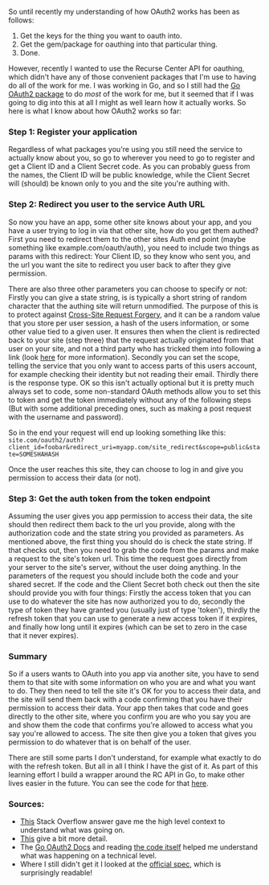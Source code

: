 So until recently my understanding of how OAuth2 works has been as follows:

1. Get the keys for the thing you want to oauth into.
2. Get the gem/package for oauthing into that particular thing.
3. Done.

However, recently I wanted to use the Recurse Center API for oauthing, which didn't have any of those convenient packages that I'm use to having do all of the work for me. I was working in Go, and so I still had the [Go OAuth2 package](https://github.com/golang/oauth2) to do *most* of the work for me, but it seemed that if I was going to dig into this at all I might as well learn how it actually works. So here is what I know about how OAuth2 works so far:

### Step 1: Register your application
Regardless of what packages you're using you still need the service to actually know about you, so go to wherever you need to go to register and get a Client ID and a Client Secret code. As you can probably guess from the names, the Client ID will be public knowledge, while the Client Secret will (should) be known only to you and the site you're authing with.

### Step 2: Redirect you user to the service Auth URL
So now you have an app, some other site knows about your app, and you have a user trying to log in via that other site, how do you get them authed? First you need to redirect them to the other sites Auth end point (maybe something like example.com/oauth/auth), you need to include two things as params with this redirect: Your Client ID, so they know who sent you, and the url you want the site to redirect you user back to after they give permission.

There are also three other parameters you can choose to specify or not: Firstly you can give a state string, is is typically a short string of random character that the authing site will return unmodified. The purpose of this is to protect against [Cross-Site Request Forgery](https://tools.ietf.org/html/rfc6749#section-10.12), and it can be a random value that you store per user session, a hash of the users information, or some other value tied to a given user. It ensures then when the client is redirected back to your site (step three) that the request actually originated from that user on your site, and not a third party who has tricked them into following a link (look [here](http://security.stackexchange.com/a/57886) for more information). Secondly you can set the scope, telling the service that you only want to access parts of this users account, for example checking their identity but not reading their email. Thirdly there is the response type. OK so this isn't actually optional but it is pretty much always set to code, some non-standard OAuth methods allow you to set this to token and get the token immediately without any of the following steps (But with some additional preceding ones, such as making a post request with the username and password).

So in the end your request will end up looking something like this: `site.com/oauth2/auth?client_id=foobar&redirect_uri=myapp.com/site_redirect&scope=public&state=SOMESHAHASH`

Once the user reaches this site, they can choose to log in and give you permission to access their data (or not).


### Step 3: Get the auth token from the token endpoint
Assuming the user gives you app permission to access their data, the site should then redirect them back to the url you provide, along with the authorization code and the state string you provided as parameters. As mentioned above, the first thing you should do is check the state string. If that checks out, then you need to grab the code from the params and make a request to the site's token url. This time the request goes directly from your server to the site's server, without the user doing anything. In the parameters of the request you should include both the code and your shared secret. If the code and the Client Secret both check out then the site should provide you with four things: Firstly the access token that you can use to do whatever the site has now authorized you to do, secondly the type of token they have granted you (usually just of type 'token'), thirdly the refresh token that you can use to generate a new access token if it expires, and finally how long until it expires (which can be set to zero in the case that it never expires).

### Summary
So if a users wants to OAuth into you app via another site, you have to send them to that site with some information on who you are and what you want to do. They then need to tell the site it's OK for you to access their data, and the site will send them back with a code confirming that you have their permission to access their data. Your app then takes that code and goes directly to the other site, where you confirm you are who you say you are and show them the code that confirms you're allowed to access what you say you're allowed to access. The site then give you a token that gives you permission to do whatever that is on behalf of the user.

There are still some parts I don't understand, for example what exactly to do with the refresh token. But all in all I think I have the gist of it. As part of this learning effort I build a wrapper around the RC API in Go, to make other lives easier in the future. You can see the code for that [here](https://github.com/JKiely/RC-API).



### Sources:
* [This](http://stackoverflow.com/a/32534239/3878507) Stack Overflow answer gave me the high level context to understand what was going on.
* [This](https://gist.github.com/mziwisky/10079157) give a bit more detail.
* The [Go OAuth2 Docs](https://godoc.org/golang.org/x/oauth2) and reading [the code itself](https://github.com/golang/oauth2) helped me understand what was happening on a technical level.
* Where I still didn't get it I looked at the [official spec](https://tools.ietf.org/html/rfc6749), which is surprisingly readable!
